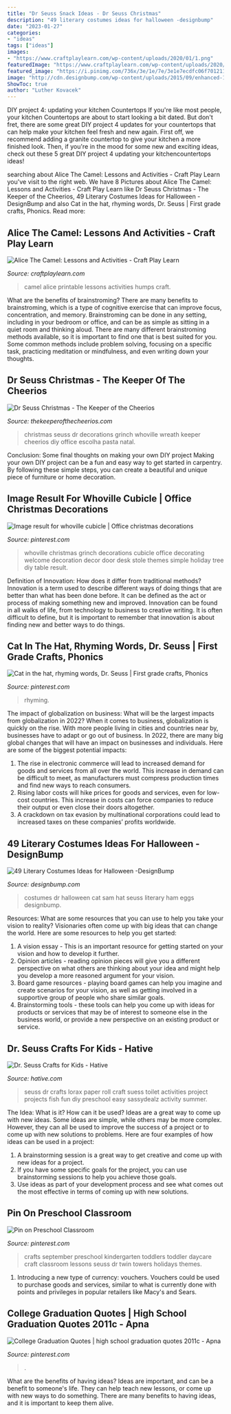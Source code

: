```yaml
---
title: "Dr Seuss Snack Ideas - Dr Seuss Christmas"
description: "49 literary costumes ideas for halloween -designbump"
date: "2023-01-27"
categories:
- "ideas"
tags: ["ideas"]
images:
- "https://www.craftplaylearn.com/wp-content/uploads/2020/01/1.png"
featuredImage: "https://www.craftplaylearn.com/wp-content/uploads/2020/01/1.png"
featured_image: "https://i.pinimg.com/736x/3e/1e/7e/3e1e7ecdfc06f7012114c3b949157fe1--rhyming-words-dr-suess.jpg"
image: "http://cdn.designbump.com/wp-content/uploads/2015/09/enhanced-18485-1443030430-1.jpg"
ShowToc: true
author: "Luther Kovacek"
---
```



DIY project 4: updating your kitchen Countertops
If you're like most people, your kitchen Countertops are about to start looking a bit dated. But don't fret, there are some great DIY project 4 updates for your countertops that can help make your kitchen feel fresh and new again. First off, we recommend adding a granite countertop to give your kitchen a more finished look. Then, if you're in the mood for some new and exciting ideas, check out these 5 great DIY project 4 updating your kitchencountertops ideas!

	

		
searching about Alice The Camel: Lessons and Activities - Craft Play Learn you've visit to the right web. We have 8 Pictures about Alice The Camel: Lessons and Activities - Craft Play Learn like Dr Seuss Christmas - The Keeper of the Cheerios, 49 Literary Costumes Ideas for Halloween -DesignBump and also Cat in the hat, rhyming words, Dr. Seuss | First grade crafts, Phonics. Read more:
		
    
## Alice The Camel: Lessons And Activities - Craft Play Learn

<img loading=lazy src="https://www.craftplaylearn.com/wp-content/uploads/2020/01/1.png" onerror="this.onerror=null;this.src='https://tse3.mm.bing.net/th?id=OIP.8D7jTbR2VvMNcHYMbjw9XgHaKe&amp;pid=15.1';" alt="Alice The Camel: Lessons and Activities - Craft Play Learn">

_Source: craftplaylearn.com_

>camel alice printable lessons activities humps craft. 

	

What are the benefits of brainstroming?
There are many benefits to brainstroming, which is a type of cognitive exercise that can improve focus, concentration, and memory. Brainstroming can be done in any setting, including in your bedroom or office, and can be as simple as sitting in a quiet room and thinking aloud. There are many different brainstroming methods available, so it is important to find one that is best suited for you. Some common methods include problem solving, focusing on a specific task, practicing meditation or mindfulness, and even writing down your thoughts.

    
## Dr Seuss Christmas - The Keeper Of The Cheerios

<img loading=lazy src="http://www.thekeeperofthecheerios.com/wp-content/uploads/2013/12/c4-1.jpg" onerror="this.onerror=null;this.src='https://tse3.mm.bing.net/th?id=OIP.PzXvYtDB7T4a1WI_CqyZKgHaF5&amp;pid=15.1';" alt="Dr Seuss Christmas - The Keeper of the Cheerios">

_Source: thekeeperofthecheerios.com_

>christmas seuss dr decorations grinch whoville wreath keeper cheerios diy office escolha pasta natal. 

	

Conclusion: Some final thoughts on making your own DIY project
Making your own DIY project can be a fun and easy way to get started in carpentry. By following these simple steps, you can create a beautiful and unique piece of furniture or home decoration.

    
## Image Result For Whoville Cubicle | Office Christmas Decorations

<img loading=lazy src="https://i.pinimg.com/736x/f3/cd/83/f3cd830cd17bd12f9705ccc27326765c.jpg" onerror="this.onerror=null;this.src='https://tse1.mm.bing.net/th?id=OIP.Oj1Pm0rORRamu9z3D9merwHaJ4&amp;pid=15.1';" alt="Image result for whoville cubicle | Office christmas decorations">

_Source: pinterest.com_

>whoville christmas grinch decorations cubicle office decorating welcome decoration decor door desk stole themes simple holiday tree diy table result. 

	

Definition of Innovation: How does it differ from traditional methods?
Innovation is a term used to describe different ways of doing things that are better than what has been done before. It can be defined as the act or process of making something new and improved. Innovation can be found in all walks of life, from technology to business to creative writing. It is often difficult to define, but it is important to remember that innovation is about finding new and better ways to do things.

    
## Cat In The Hat, Rhyming Words, Dr. Seuss | First Grade Crafts, Phonics

<img loading=lazy src="https://i.pinimg.com/736x/3e/1e/7e/3e1e7ecdfc06f7012114c3b949157fe1--rhyming-words-dr-suess.jpg" onerror="this.onerror=null;this.src='https://tse3.mm.bing.net/th?id=OIP.50aRunmKsNvFavrCrFPLxQHaJ3&amp;pid=15.1';" alt="Cat in the hat, rhyming words, Dr. Seuss | First grade crafts, Phonics">

_Source: pinterest.com_

>rhyming. 

	

The impact of globalization on business: What will be the largest impacts from globalization in 2022?
When it comes to business, globalization is quickly on the rise. With more people living in cities and countries near by, businesses have to adapt or go out of business. In 2022, there are many big global changes that will have an impact on businesses and individuals. Here are some of the biggest potential impacts: 
1) The rise in electronic commerce will lead to increased demand for goods and services from all over the world. This increase in demand can be difficult to meet, as manufacturers must compress production times and find new ways to reach consumers. 
2) Rising labor costs will hike prices for goods and services, even for low-cost countries. This increase in costs can force companies to reduce their output or even close their doors altogether. 
3) A crackdown on tax evasion by multinational corporations could lead to increased taxes on these companies’ profits worldwide.

    
## 49 Literary Costumes Ideas For Halloween -DesignBump

<img loading=lazy src="http://cdn.designbump.com/wp-content/uploads/2015/09/enhanced-18485-1443030430-1.jpg" onerror="this.onerror=null;this.src='https://tse4.mm.bing.net/th?id=OIP.8_TmX7H-FROFMsrhEwVnKQHaK6&amp;pid=15.1';" alt="49 Literary Costumes Ideas for Halloween -DesignBump">

_Source: designbump.com_

>costumes dr halloween cat sam hat seuss literary ham eggs designbump. 

	

Resources: What are some resources that you can use to help you take your vision to reality?
Visionaries often come up with big ideas that can change the world. Here are some resources to help you get started: 
1. A vision essay - This is an important resource for getting started on your vision and how to develop it further. 
2. Opinion articles - reading opinion pieces will give you a different perspective on what others are thinking about your idea and might help you develop a more reasoned argument for your vision. 
3. Board game resources - playing board games can help you imagine and create scenarios for your vision, as well as getting involved in a supportive group of people who share similar goals. 
4. Brainstorming tools - these tools can help you come up with ideas for products or services that may be of interest to someone else in the business world, or provide a new perspective on an existing product or service.

    
## Dr. Seuss Crafts For Kids - Hative

<img loading=lazy src="https://hative.com/wp-content/uploads/2015/02/dr-seuss-crafts/6-dr-seuss-crafts.jpg" onerror="this.onerror=null;this.src='https://tse4.mm.bing.net/th?id=OIP.7TrwoTm7r1NVi-VjS1p3VwHaS_&amp;pid=15.1';" alt="Dr. Seuss Crafts for Kids - Hative">

_Source: hative.com_

>seuss dr crafts lorax paper roll craft suess toilet activities project projects fish fun diy preschool easy sassydealz activity summer. 

	

The Idea: What is it? How can it be used?
Ideas are a great way to come up with new ideas. Some ideas are simple, while others may be more complex. However, they can all be used to improve the success of a project or to come up with new solutions to problems. Here are four examples of how ideas can be used in a project: 
1. A brainstorming session is a great way to get creative and come up with new ideas for a project.
2. If you have some specific goals for the project, you can use brainstorming sessions to help you achieve those goals.
3. Use ideas as part of your development process and see what comes out the most effective in terms of coming up with new solutions.

    
## Pin On Preschool Classroom

<img loading=lazy src="https://i.pinimg.com/736x/4e/0d/66/4e0d66018fb6602247e4e81e98e57ad0--september-crafts-september-.jpg" onerror="this.onerror=null;this.src='https://tse4.mm.bing.net/th?id=OIP.f8y3-X9CbxPGtWYxI0b7aAHaJ3&amp;pid=15.1';" alt="Pin on Preschool Classroom">

_Source: pinterest.com_

>crafts september preschool kindergarten toddlers toddler daycare craft classroom lessons seuss dr twin towers holidays themes. 

	

1. Introducing a new type of currency: vouchers. Vouchers could be used to purchase goods and services, similar to what is currently done with points and privileges in popular retailers like Macy's and Sears. 

    
## College Graduation Quotes | High School Graduation Quotes 2011c - Apna

<img loading=lazy src="https://s-media-cache-ak0.pinimg.com/736x/db/be/6d/dbbe6dd2b5cba45713c2b9e395f93a35.jpg" onerror="this.onerror=null;this.src='https://tse4.mm.bing.net/th?id=OIP.lL-4lvnESq6xwZzEf_KOIQHaFj&amp;pid=15.1';" alt="College Graduation Quotes | high school graduation quotes 2011c - Apna">

_Source: pinterest.com_

>. 

	

What are the benefits of having ideas?
Ideas are important, and can be a benefit to someone's life. They can help teach new lessons, or come up with new ways to do something. There are many benefits to having ideas, and it is important to keep them alive.

